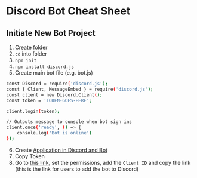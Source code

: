 # Discord Bot Cheat Sheet

## Initiate New Bot Project

1. Create folder 
2. ```cd``` into folder
3. ```npm init```
4. ```npm install discord.js```
5. Create main bot file (e.g. bot.js)

```sh
const Discord = require('discord.js');
const { Client, MessageEmbed } = require('discord.js');
const client = new Discord.Client();
const token = 'TOKEN-GOES-HERE';

client.login(token);

// Outputs message to console when bot sign ins
client.once('ready', () => {
    console.log('Bot is online')
});
```

6. Create [Application in Discord and Bot](https://discord.com/developers/applications)
7. Copy Token
8. Go to [this link](https://discordapi.com/permissions.html), set the permissions, add the ```Client ID``` and copy the link (this is the link for users to add the bot to Discord)
